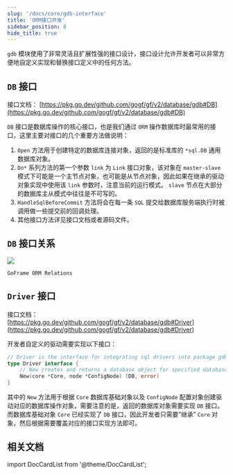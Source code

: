 ```yaml
---
slug: '/docs/core/gdb-interface'
title: 'ORM接口开发'
sidebar_position: 8
hide_title: true
---
```


`gdb` 模块使用了非常灵活且扩展性强的接口设计，接口设计允许开发者可以非常方便地自定义实现和替换接口定义中的任何方法。

## `DB` 接口

接口文档： [https://pkg.go.dev/github.com/gogf/gf/v2/database/gdb#DB](https://pkg.go.dev/github.com/gogf/gf/v2/database/gdb#DB)

`DB` 接口是数据库操作的核心接口，也是我们通过 `ORM` 操作数据库时最常用的接口，这里主要对接口的几个重要方法做说明：

1. `Open` 方法用于创建特定的数据库连接对象，返回的是标准库的 `*sql.DB` 通用数据库对象。
2. `Do*` 系列方法的第一个参数 `link` 为 `Link` 接口对象，该对象在 `master-slave` 模式下可能是一个主节点对象，也可能是从节点对象，因此如果在继承的驱动对象实现中使用该 `link` 参数时，注意当前的运行模式。 `slave` 节点在大部分的数据库主从模式中往往是不可写的。
3. `HandleSqlBeforeCommit` 方法将会在每一条 `SQL` 提交给数据库服务端执行时被调用做一些提交前的回调处理。
4. 其他接口方法详见接口文档或者源码文件。

## `DB` 接口关系

![](/markdown/1f5e48cc947e21dbed2745f69254935a.png)

`GoFrame ORM Relations`

## `Driver` 接口

接口文档： [https://pkg.go.dev/github.com/gogf/gf/v2/database/gdb#Driver](https://pkg.go.dev/github.com/gogf/gf/v2/database/gdb#Driver)

开发者自定义的驱动需要实现以下接口：

```go
// Driver is the interface for integrating sql drivers into package gdb.
type Driver interface {
    // New creates and returns a database object for specified database server.
    New(core *Core, node *ConfigNode) (DB, error)
}
```

其中的 `New` 方法用于根据 `Core` 数据库基础对象以及 `ConfigNode` 配置对象创建驱动对应的数据库操作对象，需要注意的是，返回的数据库对象需要实现 `DB` 接口。而数据库基础对象 `Core` 已经实现了 `DB` 接口，因此开发者只需要”继承” `Core` 对象，然后根据需要覆盖对应的接口实现方法即可。

## 相关文档
import DocCardList from '@theme/DocCardList';

<DocCardList />